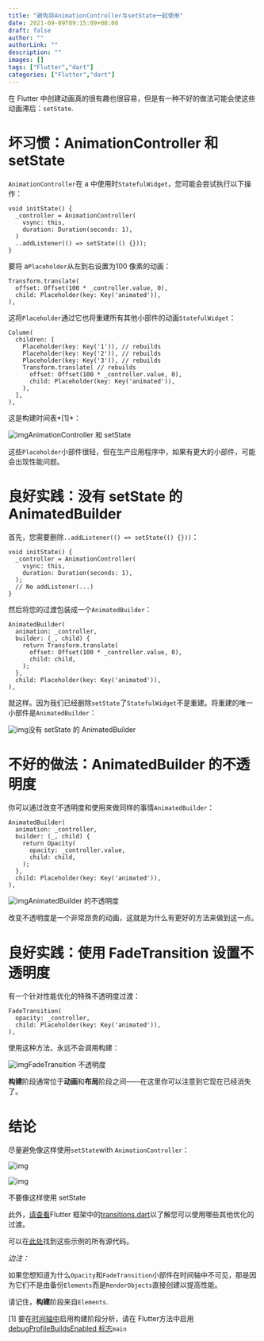 ```yaml
---
title: "避免将AnimationController与setState一起使用"
date: 2021-09-09T09:15:09+08:00
draft: false
author: ""
authorLink: ""
description: ""
images: []
tags: ["Flutter","dart"]
categories: ["Flutter","dart"]
---
```


在 Flutter 中创建动画真的很有趣也很容易，但是有一种不好的做法可能会使这些动画滞后：`setState`.

# 坏习惯：AnimationController 和 setState

`AnimationController`在 a 中使用时`StatefulWidget`，您可能会尝试执行以下操作：

```
void initState() {
  _controller = AnimationController(
    vsync: this,
    duration: Duration(seconds: 1),
  )
  ..addListener(() => setState(() {}));
}
```

要将 a`Placeholder`从左到右设置为100 像素的动画：

```
Transform.translate(
  offset: Offset(100 * _controller.value, 0),
  child: Placeholder(key: Key('animated')),
),
```

这将`Placeholder`通过它也将重建所有其他小部件的动画`StatefulWidget`：

```
Column(
  children: [
    Placeholder(key: Key('1')), // rebuilds
    Placeholder(key: Key('2')), // rebuilds
    Placeholder(key: Key('3')), // rebuilds
    Transform.translate( // rebuilds
      offset: Offset(100 * _controller.value, 0),
      child: Placeholder(key: Key('animated')),
    ),
  ],
),
```

这是构建时间表*[1]*：

![img](https://miro.medium.com/max/2764/0*l4J5DYeHpuz37l5u)AnimationController 和 setState

这些`Placeholder`小部件很轻，但在生产应用程序中，如果有更大的小部件，可能会出现性能问题。

# 良好实践：没有 setState 的 AnimatedBuilder

首先，您需要删除`..addListener(() => setState(() {}))`：

```
void initState() {
  _controller = AnimationController(
    vsync: this,
    duration: Duration(seconds: 1),
  ); 
  // No addListener(...)
}
```

然后将您的过渡包装成一个`AnimatedBuilder`：

```
AnimatedBuilder(
  animation: _controller,
  builder: (_, child) { 
    return Transform.translate(
      offset: Offset(100 * _controller.value, 0),
      child: child,
    );
  },
  child: Placeholder(key: Key('animated')),
),
```

就这样。因为我们已经删除`setState`了`StatefulWidget`不是重建。将重建的唯一小部件是`AnimatedBuilder`：

![img](https://miro.medium.com/max/2796/0*felgCFt4HgJ0HOiK)没有 setState 的 AnimatedBuilder

# 不好的做法：AnimatedBuilder 的不透明度

你可以通过改变不透明度和使用来做同样的事情`AnimatedBuilder`：

```
AnimatedBuilder(
  animation: _controller,
  builder: (_, child) {
    return Opacity(
      opacity: _controller.value,
      child: child,
    );
  },
  child: Placeholder(key: Key('animated')), 
),
```

![img](https://miro.medium.com/max/2282/0*y8nHKvnp8BQV1CN5)AnimatedBuilder 的不透明度

改变不透明度是一个非常昂贵的动画，这就是为什么有更好的方法来做到这一点。

# 良好实践：使用 FadeTransition 设置不透明度

有一个针对性能优化的特殊不透明度过渡：

```
FadeTransition(
  opacity: _controller,
  child: Placeholder(key: Key('animated')),
),
```

使用这种方法，永远不会调用构建：

![img](https://miro.medium.com/max/2924/0*niArkop2BaVNWsqA)FadeTransition 不透明度

**构建**阶段通常位于**动画**和**布局**阶段之间——在这里你可以注意到它现在已经消失了。

# 结论

尽量避免像这样使用`setState`with `AnimationController`：

![img](https://miro.medium.com/max/60/0*I5V29KMIwqAiAeZP?q=20)

![img](https://miro.medium.com/max/700/0*I5V29KMIwqAiAeZP)

不要像这样使用 setState

此外，[请查看](https://github.com/flutter/flutter/blob/master/packages/flutter/lib/src/widgets/transitions.dart)Flutter 框架中的[transitions.dart](https://github.com/flutter/flutter/blob/master/packages/flutter/lib/src/widgets/transitions.dart)以了解您可以使用哪些其他优化的过渡。

可以在[此处](https://gist.github.com/tomaszpolanski/a9e02767477848d796f212ca496b835d)找到这些示例的所有源代码。





*边注：*

如果您想知道为什么`Opacity`和`FadeTransition`小部件在时间轴中不可见，那是因为它们不是由备份`Elements`而是`RenderObjects`直接创建以提高性能。

请记住，**构建**阶段来自`Elements`.

[1] 要在[时间轴中](https://medium.com/flutter-io/profiling-flutter-applications-using-the-timeline-a1a434964af3)启用构建阶段分析，请在 Flutter方法中启用[debugProfileBuildsEnabled 标志](https://docs.flutter.io/flutter/widgets/debugProfileBuildsEnabled.html)`main`
